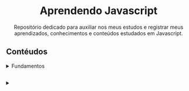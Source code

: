 <h1 align="center">Aprendendo Javascript </h1>
<p align="center">Repositório dedicado para auxiliar nos meus estudos e registrar meus aprendizados, conhecimentos e conteúdos estudados em Javascript.</p>

<!-- [link](/teste/teste.html) -->

## Contéudos
<details>
<summary>Fundamentos</summary>

|Conteúdo|Status|
|---|---|
|[Tipos de dados](#)|✅|
|[Variáveis](#)|✅|
|[Funções](#)|✅|
|[Manipulando dados](#)|✅|
|[Expressões e operadores](#)|✅|
|[Condicionais e controle de fluxo](#)||
|[Estruturas de repetição](#)||
</details>

## 

<details>
<summary></summary>

|Conteúdo|Status|
|---|---|
|[]()||
|[]()||
|[]()||
|[]()||
|[]()||
|[]()||
|[]()||
</details>

